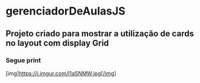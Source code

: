 # gerenciadorDeAulasJS

##  Projeto criado para mostrar a utilização de cards no layout com display Grid

### Segue print

[img]https://i.imgur.com/I1aSNMW.jpg[/img]
